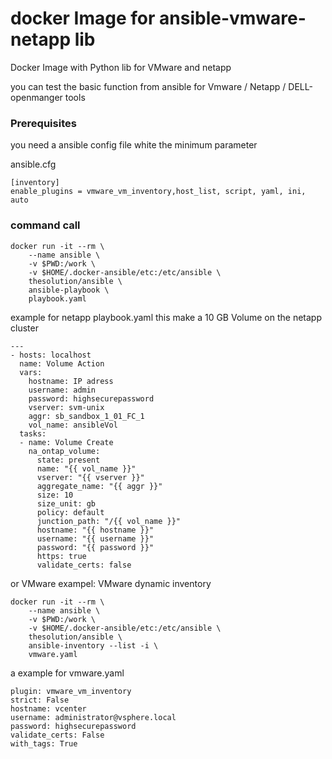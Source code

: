 # docker Image for ansible-vmware-netapp lib
Docker Image with Python lib for VMware and netapp



you can test the basic function from ansible for Vmware / Netapp / DELL-openmanger tools

### Prerequisites
you need a ansible config file white the minimum parameter

ansible.cfg
```
[inventory]
enable_plugins = vmware_vm_inventory,host_list, script, yaml, ini, auto

```
### command call
```
docker run -it --rm \
    --name ansible \
    -v $PWD:/work \
    -v $HOME/.docker-ansible/etc:/etc/ansible \
    thesolution/ansible \
    ansible-playbook \
    playbook.yaml

```
example for netapp playbook.yaml
this make a 10 GB Volume on the netapp cluster
```
---
- hosts: localhost
  name: Volume Action
  vars:
    hostname: IP adress
    username: admin
    password: highsecurepassword
    vserver: svm-unix
    aggr: sb_sandbox_1_01_FC_1
    vol_name: ansibleVol
  tasks:
  - name: Volume Create
    na_ontap_volume:
      state: present
      name: "{{ vol_name }}"
      vserver: "{{ vserver }}"
      aggregate_name: "{{ aggr }}"
      size: 10
      size_unit: gb
      policy: default
      junction_path: "/{{ vol_name }}"
      hostname: "{{ hostname }}"
      username: "{{ username }}"
      password: "{{ password }}"
      https: true
      validate_certs: false
```
or
VMware exampel: VMware dynamic inventory
```
docker run -it --rm \
    --name ansible \
    -v $PWD:/work \
    -v $HOME/.docker-ansible/etc:/etc/ansible \
    thesolution/ansible \
    ansible-inventory --list -i \
    vmware.yaml

```

a example for vmware.yaml
```
plugin: vmware_vm_inventory
strict: False
hostname: vcenter
username: administrator@vsphere.local
password: highsecurepassword
validate_certs: False
with_tags: True
```
